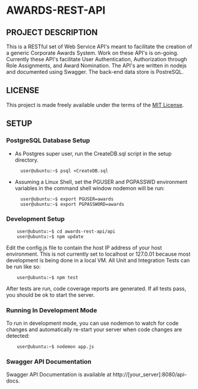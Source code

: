 # AWARDS-REST-API 

## PROJECT DESCRIPTION

This is a RESTful set of Web Service API's meant to facilitate the creation of a generic Corporate Awards System.  Work on these API's is on-going.
Currently these API's facilitate User Authentication, Authorization through Role Assignments, and Award Nomination.  The API's are written in nodejs
and documented using Swagger.  The back-end data store is PostreSQL.

## LICENSE

This project is made freely available under the terms of the [MIT License](LICENSE).

## SETUP

### PostgreSQL Database Setup

* As Postgres super user, run the CreateDB.sql script in the setup directory.

		user@ubuntu:~$ psql <CreateDB.sql

* Assuming a Linux Shell, set the PGUSER and PGPASSWD environment variables in the command shell window nodemon will be run:

		user@ubuntu:~$ export PGUSER=awards
		user@ubuntu:~$ export PGPASSWORD=awards

### Development Setup

		user@ubuntu:~$ cd awards-rest-api/api 
		user@ubuntu:~$ npm update 

Edit the config.js file to contain the host IP address of your host environment.  This is not currently set to localhost or 127.0.01
because most development is being done in a local VM.  All Unit and Integration Tests can be run like so:
 
		user@ubuntu:~$ npm test 

After tests are run, code coverage reports are generated.  If all tests pass, you should be ok to start the server.

### Running In Development Mode

To run in development mode, you can use nodemon to watch for code changes and automatically re-start your server when code changes are detected:

		user@ubuntu:~$ nodemon app.js 
		
### Swagger API Documentation

Swagger API Documentation is available at http://[your_server]:8080/api-docs. 

 
